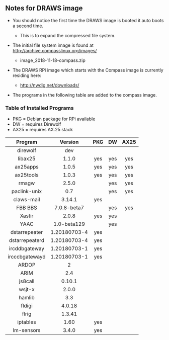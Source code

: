 ## Notes for DRAWS image

* You should notice the first time the DRAWS image is booted it auto boots a second time.
  * This is to expand the compressed file system.

* The initial file system image is found at http://archive.compasslinux.org/images/
  * image_2018-11-18-compass.zip
* The DRAWS RPi image which starts with the Compass image is currently residing here:
  * http://nwdig.net/downloads/

* The programs in the following table are added to the compass image.

### Table of Installed Programs

* PKG = Debian package for RPi available
* DW = requires Direwolf
* AX25 = requires AX.25 stack


|    Program   |  Version |  PKG  |  DW   |  AX25 |
| :---------:  | :------: | :---: | :---: | :---: |
| direwolf     |   dev    |       |       |       |
| libax25      |   1.1.0  |  yes  | yes   |  yes  |
| ax25apps     |   1.0.5  |  yes  | yes   |  yes  |
| ax25tools    |   1.0.3  |  yes  | yes   |  yes  |
| rmsgw        |   2.5.0  |       |  yes  |  yes  |
| paclink-unix |    0.7   |       |  yes  |  yes  |
| claws-mail   |   3.14.1 |  yes  |       |       |
| FBB BBS      | 7.0.8-beta7 |    |  yes  |  yes  |
| Xastir       |   2.0.8     | yes | yes  |       |
| YAAC           | 1.0-beta129  |      | yes  |
| dstarrepeater  | 1.20180703-4 | yes |   |   |
| dstarrepeaterd | 1.20180703-4 | yes |   |   |
| ircddbgateway  | 1.20180703-1 | yes |   |   |
| ircccbgatewayd | 1.20180703-1 | yes |   |   |
| ARDOP        |  2      |      |     |   |
| ARIM         |  2.4    |      |     |   |
| js8call      |  0.10.1 |      |     |   |
| wsjt-x       |  2.0.0  |      |     |   |
| hamlib       |  3.3    |      |     |   |
| fldigi       |  4.0.18 |      |     |   |
| flrig        |  1.3.41 |      |     |   |
| iptables     |  1.60   |  yes |     |   |
| lm-sensors   |  3.4.0  |  yes |     |   |
